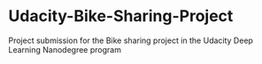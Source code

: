 # Udacity-Bike-Sharing-Project
Project submission for the Bike sharing project in the Udacity Deep Learning Nanodegree program
